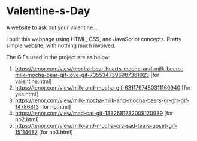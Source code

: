 # Valentine-s-Day
A website to ask out your valentine... 

I built this webpage using HTML, CSS, and JavaScript concepts. Pretty simple website, with nothing much involved. 


The GIFs used in the project are as below:
1. https://tenor.com/view/mocha-bear-hearts-mocha-and-milk-bears-milk-mocha-bear-gif-love-gif-7355347396987361923 [for valentine.html]
2. https://tenor.com/view/milk-and-mocha-gif-6311797480311160940 [for yes.html]
3. https://tenor.com/view/milk-mocha-milk-and-mocha-bears-gr-grr-gif-14786813 [for no.html]
4. https://tenor.com/view/mad-cat-gif-1332681732009120939 [for no2.html]
5. https://tenor.com/view/milk-and-mocha-cry-sad-tears-upset-gif-15114687 [for no3.html]



